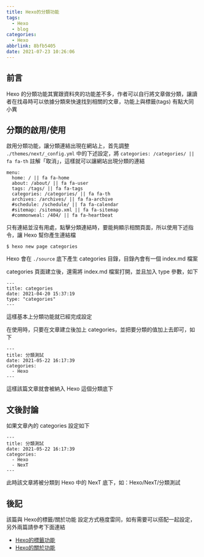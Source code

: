 ```yaml
---
title: Hexo的分類功能
tags:
  - Hexo
  - blog
categories:
  - Hexo
abbrlink: 8bfb5405
date: 2021-07-23 10:26:06
---
```


## 前言

Hexo 的分類功能其實跟資料夾的功能差不多，作者可以自行將文章做分類，讓讀者在找尋時可以依據分類來快速找到相關的文章，功能上與標籤(tags) 有點大同小異

<!--more-->

## 分類的啟用/使用

啟用分類功能，讓分類連結出現在網站上，首先調整 `./themes/next/_config.yml` 中的下述設定，將 `categories: /categories/ || fa fa-th` 註解「取消」，這樣就可以讓網站出現分類的連結

```
menu:
  home: / || fa fa-home
  about: /about/ || fa fa-user
  tags: /tags/ || fa fa-tags
  categories: /categories/ || fa fa-th
  archives: /archives/ || fa fa-archive
  #schedule: /schedule/ || fa fa-calendar
  #sitemap: /sitemap.xml || fa fa-sitemap
  #commonweal: /404/ || fa fa-heartbeat
```

只有連結並沒有用處，點擊分類連結時，要能夠顯示相關頁面，所以使用下述指令，讓 Hexo 幫你產生連結檔

```
$ hexo new page categories
```

Hexo 會在 `./source` 底下產生 categories 目錄，目錄內會有一個 index.md 檔案

categories 頁面建立後，還需將 index.md 檔案打開，並且加入 type 參數，如下

```
---
title: categories
date: 2021-04-20 15:37:19
type: "categories"
---
```

這樣基本上分類功能就已經完成設定

在使用時，只要在文章建立後加上 categories，並把要分類的值加上去即可，如下

```
---
title: 分類測試
date: 2021-05-22 16:17:39
categories:
  - Hexo
---
```

這樣該篇文章就會被納入 Hexo 這個分類底下

## 文後討論

如果文章內的 categories 設定如下

```
---
title: 分類測試
date: 2021-05-22 16:17:39
categories:
  - Hexo
  - NexT
---
```

此時該文章將被分類到 Hexo 中的 NexT 底下，如：Hexo/NexT/分類測試

## 後記

該篇與 Hexo的標籤/關於功能 設定方式極度雷同，如有需要可以搭配一起設定，另外兩篇請參考下面連結

- [Hexo的標籤功能](https://blog.tonyjhang.tk/2021/07/21/Hexo%E6%A8%99%E7%B1%A4%E7%9A%84%E4%BD%BF%E7%94%A8/)
- [Hexo的關於功能](https://blog.tonyjhang.tk/2021/07/26/Hexo%E7%9A%84%E9%97%9C%E6%96%BC%E5%8A%9F%E8%83%BD/)
